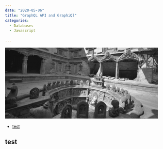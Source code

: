 ```yaml
---
date: "2020-05-06"
title: "GraphQL API and GraphiQl"
categories:
  - Databases
  - Javascript

---
```


![Bakthapur, Nepal](./photo-kt443t6d_64hdh43hfh6dgjdfhg4_d.jpg)


<!-- TOC -->

- [test](#test)

<!-- /TOC -->



## test

